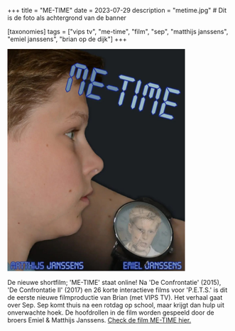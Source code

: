 +++
title = "ME-TIME"
date = 2023-07-29
description = "metime.jpg" # Dit is de foto als achtergrond van de banner

[taxonomies]
tags = ["vips tv", "me-time", "film", "sep", "matthijs janssens", "emiel janssens", "brian op de dijk"]
+++

<img src="/img/blog/metime.jpg" alt="ME-TIME" width="400" />

De nieuwe shortfilm; 'ME-TIME' staat online! Na 'De Confrontatie' (2015), 'De Confrontatie II' (2017) en 26 korte interactieve films voor 'P.E.T.S.' is dit de eerste nieuwe filmproductie van Brian (met VIPS TV). Het verhaal gaat over Sep. Sep komt thuis na een rotdag op school, maar krijgt dan hulp uit onverwachte hoek. De hoofdrollen in de film worden gespeeld door de broers Emiel & Matthijs Janssens. [Check de film ME-TIME hier.](https://www.youtube.com/watch?v=AMBBho-CZxU)